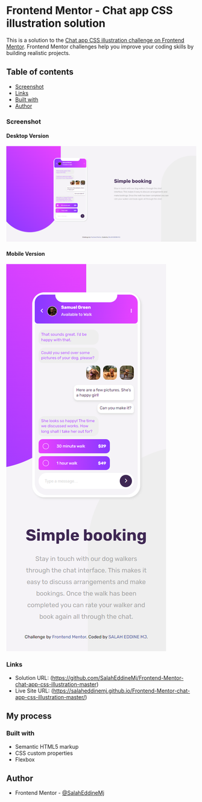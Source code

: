 # Frontend Mentor - Chat app CSS illustration solution

This is a solution to the [Chat app CSS illustration challenge on Frontend Mentor](https://www.frontendmentor.io/challenges/chat-app-css-illustration-O5auMkFqY). Frontend Mentor challenges help you improve your coding skills by building realistic projects. 

## Table of contents

  - [Screenshot](#screenshot)
  - [Links](#links)
  - [Built with](#built-with)
- [Author](#author)


### Screenshot

#### Desktop Version

![](./Screenshots/Desktop-version.png)

#### Mobile Version

![](./Screenshots/Mobile-Version.png)


### Links

- Solution URL: (https://github.com/SalahEddineMj/Frontend-Mentor-chat-app-css-illustration-master)
- Live Site URL: (https://salaheddinemj.github.io/Frontend-Mentor-chat-app-css-illustration-master/)

## My process

### Built with

- Semantic HTML5 markup
- CSS custom properties
- Flexbox
 
## Author

- Frontend Mentor - [@SalahEddineMj](https://www.frontendmentor.io/profile/SalahEddineMj)
